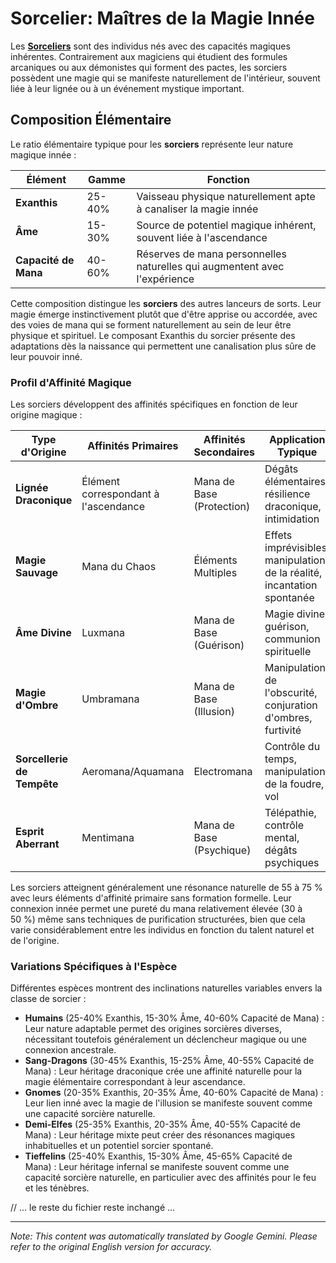 # **Sorcelier**: Maîtres de la Magie Innée

Les [**Sorceliers**](/codex/Classes/Sorcerer/Sorcerer.md) sont des individus nés avec des capacités magiques inhérentes. Contrairement aux magiciens qui étudient des formules arcaniques ou aux démonistes qui forment des pactes, les sorciers possèdent une magie qui se manifeste naturellement de l'intérieur, souvent liée à leur lignée ou à un événement mystique important.

## Composition Élémentaire

Le ratio élémentaire typique pour les **sorciers** représente leur nature magique innée :

| Élément | Gamme | Fonction |
|---------|------------|----------|
| **Exanthis** | 25-40% | Vaisseau physique naturellement apte à canaliser la magie innée |
| **Âme** | 15-30% | Source de potentiel magique inhérent, souvent liée à l'ascendance |
| **Capacité de Mana** | 40-60% | Réserves de mana personnelles naturelles qui augmentent avec l'expérience |

Cette composition distingue les **sorciers** des autres lanceurs de sorts. Leur magie émerge instinctivement plutôt que d'être apprise ou accordée, avec des voies de mana qui se forment naturellement au sein de leur être physique et spirituel. Le composant Exanthis du sorcier présente des adaptations dès la naissance qui permettent une canalisation plus sûre de leur pouvoir inné.

### Profil d'Affinité Magique

Les sorciers développent des affinités spécifiques en fonction de leur origine magique :

| Type d'Origine | Affinités Primaires | Affinités Secondaires | Application Typique |
|--------------|-------------------|---------------------|---------------------|
| **Lignée Draconique** | Élément correspondant à l'ascendance | Mana de Base (Protection) | Dégâts élémentaires, résilience draconique, intimidation |
| **Magie Sauvage** | Mana du Chaos | Éléments Multiples | Effets imprévisibles, manipulation de la réalité, incantation spontanée |
| **Âme Divine** | Luxmana | Mana de Base (Guérison) | Magie divine, guérison, communion spirituelle |
| **Magie d'Ombre** | Umbramana | Mana de Base (Illusion) | Manipulation de l'obscurité, conjuration d'ombres, furtivité |
| **Sorcellerie de Tempête** | Aeromana/Aquamana | Electromana | Contrôle du temps, manipulation de la foudre, vol |
| **Esprit Aberrant** | Mentimana | Mana de Base (Psychique) | Télépathie, contrôle mental, dégâts psychiques |

Les sorciers atteignent généralement une résonance naturelle de 55 à 75 % avec leurs éléments d'affinité primaire sans formation formelle. Leur connexion innée permet une pureté du mana relativement élevée (30 à 50 %) même sans techniques de purification structurées, bien que cela varie considérablement entre les individus en fonction du talent naturel et de l'origine.

### Variations Spécifiques à l'Espèce

Différentes espèces montrent des inclinations naturelles variables envers la classe de sorcier :

- **Humains** (25-40% Exanthis, 15-30% Âme, 40-60% Capacité de Mana) : Leur nature adaptable permet des origines sorcières diverses, nécessitant toutefois généralement un déclencheur magique ou une connexion ancestrale.
- **Sang-Dragons** (30-45% Exanthis, 15-25% Âme, 40-55% Capacité de Mana) : Leur héritage draconique crée une affinité naturelle pour la magie élémentaire correspondant à leur ascendance.
- **Gnomes** (20-35% Exanthis, 20-35% Âme, 40-60% Capacité de Mana) : Leur lien inné avec la magie de l'illusion se manifeste souvent comme une capacité sorcière naturelle.
- **Demi-Elfes** (25-35% Exanthis, 20-35% Âme, 40-55% Capacité de Mana) : Leur héritage mixte peut créer des résonances magiques inhabituelles et un potentiel sorcier spontané.
- **Tieffelins** (25-40% Exanthis, 15-30% Âme, 45-65% Capacité de Mana) : Leur héritage infernal se manifeste souvent comme une capacité sorcière naturelle, en particulier avec des affinités pour le feu et les ténèbres.

// ... le reste du fichier reste inchangé ...


---
_Note: This content was automatically translated by Google Gemini. Please refer to the original English version for accuracy._